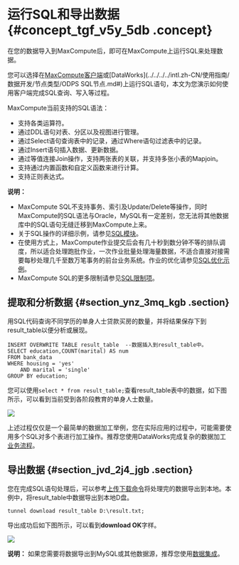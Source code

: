 # 运行SQL和导出数据 {#concept_tgf_v5y_5db .concept}

在您的数据导入到MaxCompute后，即可在MaxCompute上运行SQL来处理数据。

您可以选择在[MaxCompute客户端](../../../../intl.zh-CN/准备工作/安装并配置客户端.md#)或[DataWorks](../../../../intl.zh-CN/使用指南/数据开发/节点类型/ODPS SQL节点.md#)上运行SQL语句，本文为您演示如何使用客户端完成SQL查询、写入等过程。

MaxCompute当前支持的SQL语法：

-   支持各类运算符。
-   通过DDL语句对表、分区以及视图进行管理。
-   通过Select语句查询表中的记录，通过Where语句过滤表中的记录。
-   通过Insert语句插入数据、更新数据。
-   通过等值连接Join操作，支持两张表的关联，并支持多张小表的Mapjoin。
-   支持通过内置函数和自定义函数来进行计算。
-   支持正则表达式。

**说明：** 

-   MaxCompute SQL不支持事务、索引及Update/Delete等操作，同时MaxCompute的SQL语法与Oracle，MySQL有一定差别，您无法将其他数据库中的SQL语句无缝迁移到MaxCompute上来。
-   关于SQL操作的详细示例，请参见[SQL模块](../../../../intl.zh-CN/开发/SQL及函数/SQL概述.md#)。
-   在使用方式上，MaxCompute作业提交后会有几十秒到数分钟不等的排队调度，所以适合处理跑批作业，一次作业批量处理海量数据，不适合直接对接需要每秒处理几千至数万笔事务的前台业务系统。作业的优化请参见[SQL优化示例](../../../../intl.zh-CN/最佳实践/计算优化/SQL优化示例.md#)。
-   MaxCompute SQL的更多限制请参见[SQL限制项](../../../../intl.zh-CN/开发/SQL及函数/SQL限制项.md#)。

## 提取和分析数据 {#section_ynz_3mq_kgb .section}

用SQL代码查询不同学历的单身人士贷款买房的数量，并将结果保存下到result\_table以便分析或展现。

``` {#codeblock_rtl_jp2_0ih .language-sql}
INSERT OVERWRITE TABLE result_table  --数据插入到result_table中。
SELECT education,COUNT(marital) AS num
FROM bank_data
WHERE housing = 'yes'
    AND marital = 'single'
GROUP BY education;
```

您可以使用`select * from result_table;`查看result\_table表中的数据，如下图所示，可以看到当前受到各阶段教育的单身人士数量。

![](http://static-aliyun-doc.oss-cn-hangzhou.aliyuncs.com/assets/img/11952/155979768737072_zh-CN.png)

上述过程仅仅是一个最简单的数据加工举例，您在实际应用的过程中，可能需要使用多个SQL对多个表进行加工操作。推荐您使用DataWorks完成复杂的数据加工[业务流程](../../../../intl.zh-CN/使用指南/数据开发/业务流程/业务流程介绍.md#)。

## 导出数据 {#section_jvd_2j4_jgb .section}

您在完成SQL语句处理后，可以参考[上传下载命令](../../../../intl.zh-CN/开发/数据上传下载/上传下载命令.md#)将处理完的数据导出到本地。本例中，将result\_table中数据导出到本地D盘。

``` {#codeblock_n56_2l1_a9j}
tunnel download result_table D:\result.txt;
```

导出成功后如下图所示，可以看到**download OK**字样。

![](http://static-aliyun-doc.oss-cn-hangzhou.aliyuncs.com/assets/img/11952/155979768737074_zh-CN.png)

**说明：** 如果您需要将数据导出到MySQL或其他数据源，推荐您使用[数据集成](../../../../intl.zh-CN/使用指南/数据集成/数据集成简介/数据集成概述.md#)。

